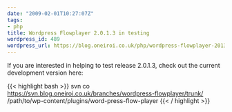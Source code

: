 ```yaml
---
date: "2009-02-01T10:27:07Z"
tags:
- php
title: Wordpress Flowplayer 2.0.1.3 in testing
wordpress_id: 489
wordpress_url: https://blog.oneiroi.co.uk/php/wordpress-flowplayer-2013-in-testing
---
```

If you are interested in helping to test release 2.0.1.3, check out the current development version here:

{{< highlight bash >}}
svn co https://svn.blog.oneiroi.co.uk/branches/wordpress-flowplayer/trunk/ /path/to/wp-content/plugins/word-press-flow-player
{{< / highlight >}}
